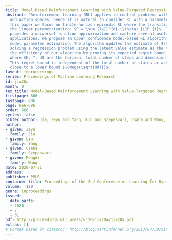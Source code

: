 ```yaml
---
title: Model-Based Reinforcement Learning with Value-Targeted Regression
abstract: 'Reinforcement learning (RL) applies to control problems with large state
  and action spaces, hence it is natural to consider RL with a parametric model. In
  this paper we focus on finite-horizon episodic RL where the transition model admits
  the linear parametrization: $P = \sum_{i=1}^{d} (\theta)_{i}P_{i}$. This parametrization
  provides a universal function approximation and capture several useful models and
  applications. We propose an upper confidence model-based RL algorithm with value-targeted
  model parameter estimation. The algorithm updates the estimate of $\theta$ by recursively
  solving a regression problem using the latest value estimate as the target. We demonstrate
  the efficiency of our algorithm by proving its expected regret bound $\tilde{\mathcal{O}}(d\sqrt{H^{3}T})$,
  where $H, T, d$ are the horizon, total number of steps and dimension of $\theta$.
  This regret bound is independent of the total number of states or actions, and is
  close to a lower bound $\Omega(\sqrt{HdT})$.'
layout: inproceedings
series: Proceedings of Machine Learning Research
id: jia20a
month: 0
tex_title: Model-Based Reinforcement Learning with Value-Targeted Regression
firstpage: 666
lastpage: 686
page: 666-686
order: 666
cycles: false
bibtex_author: Jia, Zeyu and Yang, Lin and Szepesvari, Csaba and Wang, Mengdi
author:
- given: Zeyu
  family: Jia
- given: Lin
  family: Yang
- given: Csaba
  family: Szepesvari
- given: Mengdi
  family: Wang
date: 2020-07-31
address: 
publisher: PMLR
container-title: Proceedings of the 2nd Conference on Learning for Dynamics and Control
volume: '120'
genre: inproceedings
issued:
  date-parts:
  - 2020
  - 7
  - 31
pdf: http://proceedings.mlr.press/v120/jia20a/jia20a.pdf
extras: []
# Format based on citeproc: http://blog.martinfenner.org/2013/07/30/citeproc-yaml-for-bibliographies/
---
```

